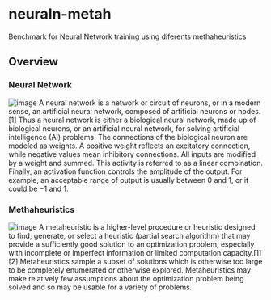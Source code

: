 # neuraln-metah
Benchmark for Neural Network training using diferents methaheuristics

## Overview

### Neural Network
![image](https://user-images.githubusercontent.com/22028539/127484502-dee629e9-4b38-4767-b853-e9d53f386230.png)
A neural network is a network or circuit of neurons, or in a modern sense, an artificial neural network, composed of artificial neurons or nodes.[1] Thus a neural network is either a biological neural network, made up of biological neurons, or an artificial neural network, for solving artificial intelligence (AI) problems. The connections of the biological neuron are modeled as weights. A positive weight reflects an excitatory connection, while negative values mean inhibitory connections. All inputs are modified by a weight and summed. This activity is referred to as a linear combination. Finally, an activation function controls the amplitude of the output. For example, an acceptable range of output is usually between 0 and 1, or it could be −1 and 1.

### Methaheuristics
![image](https://user-images.githubusercontent.com/22028539/127484918-c5b0b8cb-d8c9-418f-8930-64964df8c635.png)
A metaheuristic is a higher-level procedure or heuristic designed to find, generate, or select a heuristic (partial search algorithm) that may provide a sufficiently good solution to an optimization problem, especially with incomplete or imperfect information or limited computation capacity.[1][2] Metaheuristics sample a subset of solutions which is otherwise too large to be completely enumerated or otherwise explored. Metaheuristics may make relatively few assumptions about the optimization problem being solved and so may be usable for a variety of problems.
